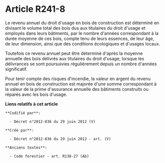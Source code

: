 # Article R241-8

Le revenu annuel du droit d'usage en bois de construction est déterminé en divisant le volume total des bois dus aux
titulaires du droit d'usage et employés dans leurs bâtiments, par le nombre d'années correspondant à la durée moyenne de ces
bois, compte tenu de leurs essences, de leur âge, de leur dimension, ainsi que des conditions écologiques et d'usages locaux.

Toutefois ce revenu annuel peut être déterminé d'après la moyenne annuelle des bois délivrés aux titulaires du droit d'usage,
lorsque les délivrances se sont poursuivies régulièrement depuis un nombre d'années significatif.

Pour tenir compte des risques d'incendie, la valeur en argent du revenu annuel en bois de construction est majorée d'une
somme correspondant à la valeur de la prime d'assurance annuelle des bâtiments construits ou réparés avec les bois d'usage.

**Liens relatifs à cet article**

	**Codifié par**:

	  - Décret n°2012-836 du 29 juin 2012 (V)

	**Créé par**:

	  - Décret n°2012-836 du 29 juin 2012 - art. (V)

	**Anciens textes**:

	  - Code forestier - art. R138-27 (Ab)
